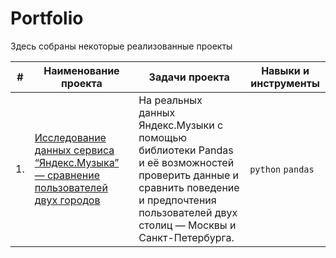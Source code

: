 # Portfolio

Здесь собраны некоторые реализованные проекты

| #    | Наименование проекта                | Задачи проекта                                                     | Навыки и инструменты                                                         |
| ---- | ------------------------------------------------------------ | ------------------------------------------------------------ | ------------------------------------------------------------ |
| 1.   | [Исследование данных сервиса “Яндекс.Музыка” — сравнение пользователей двух городов](yandex_music_project) | На реальных данных Яндекс.Музыки c помощью библиотеки Pandas и её возможностей проверить данные и сравнить поведение и предпочтения пользователей двух столиц — Москвы и Санкт-Петербурга. | `python` `pandas`       |

